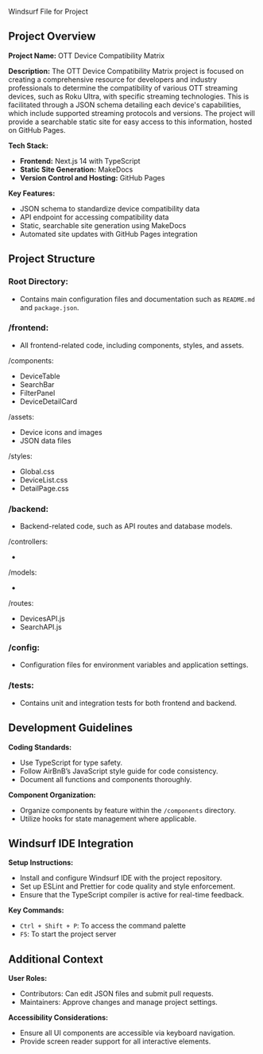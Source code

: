 Windsurf File for Project

## Project Overview

**Project Name:** OTT Device Compatibility Matrix

**Description:** The OTT Device Compatibility Matrix project is focused on creating a comprehensive resource for developers and industry professionals to determine the compatibility of various OTT streaming devices, such as Roku Ultra, with specific streaming technologies. This is facilitated through a JSON schema detailing each device's capabilities, which include supported streaming protocols and versions. The project will provide a searchable static site for easy access to this information, hosted on GitHub Pages.

**Tech Stack:**

*   **Frontend:** Next.js 14 with TypeScript
*   **Static Site Generation:** MakeDocs
*   **Version Control and Hosting:** GitHub Pages

**Key Features:**

*   JSON schema to standardize device compatibility data
*   API endpoint for accessing compatibility data
*   Static, searchable site generation using MakeDocs
*   Automated site updates with GitHub Pages integration

## Project Structure

### Root Directory:

*   Contains main configuration files and documentation such as `README.md` and `package.json`.

### /frontend:

*   All frontend-related code, including components, styles, and assets.

/components:

*   DeviceTable
*   SearchBar
*   FilterPanel
*   DeviceDetailCard

/assets:

*   Device icons and images
*   JSON data files

/styles:

*   Global.css
*   DeviceList.css
*   DetailPage.css

### /backend:

*   Backend-related code, such as API routes and database models.

/controllers:

*

/models:

*

/routes:

*   DevicesAPI.js
*   SearchAPI.js

### /config:

*   Configuration files for environment variables and application settings.

### /tests:

*   Contains unit and integration tests for both frontend and backend.

## Development Guidelines

**Coding Standards:**

*   Use TypeScript for type safety.
*   Follow AirBnB’s JavaScript style guide for code consistency.
*   Document all functions and components thoroughly.

**Component Organization:**

*   Organize components by feature within the `/components` directory.
*   Utilize hooks for state management where applicable.

## Windsurf IDE Integration

**Setup Instructions:**

*   Install and configure Windsurf IDE with the project repository.
*   Set up ESLint and Prettier for code quality and style enforcement.
*   Ensure that the TypeScript compiler is active for real-time feedback.

**Key Commands:**

*   `Ctrl + Shift + P`: To access the command palette
*   `F5`: To start the project server

## Additional Context

**User Roles:**

*   Contributors: Can edit JSON files and submit pull requests.
*   Maintainers: Approve changes and manage project settings.

**Accessibility Considerations:**

*   Ensure all UI components are accessible via keyboard navigation.
*   Provide screen reader support for all interactive elements.
